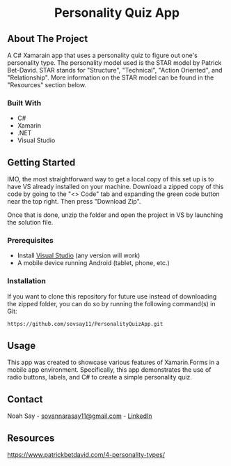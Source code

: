 <h1 align="center">Personality Quiz App</h1>

<!--About The Project-->
## About The Project
A C# Xamarain app that uses a personality quiz to figure out one's personality type.
The personality model used is the STAR model by Patrick Bet-David. STAR stands for "Structure", "Technical", "Action Oriented", and "Relationship". More information on the STAR model can be found in the "Resources" section below.

### Built With
<ul>
  <li>C#</li>
  <li>Xamarin</li>
  <li>.NET</li>
  <li>Visual Studio</li>
</ul>

## Getting Started
IMO, the most straightforward way to get a local copy of this set up is to have VS already installed on your machine. Download a zipped copy of this code by going to the "<> Code" tab and expanding the green code button near the top right. Then press "Download Zip".

Once that is done, unzip the folder and open the project in VS by launching the solution file.

### Prerequisites
<ul>
  <li>
    Install <a href="https://visualstudio.microsoft.com/downloads/">Visual Studio<a> (any version will work)
  </li>
  <li>A mobile device running Android (tablet, phone, etc.)
</ul>

### Installation
If you want to clone this repository for future use instead of downloading the zipped folder, you can do so by running the following command(s) in Git:

```sh
https://github.com/sovsay11/PersonalityQuizApp.git
```
    

## Usage
This app was created to showcase various features of Xamarin.Forms in a mobile app environment. Specifically, this app demonstrates the use of radio buttons, labels, and C# to create a simple personality quiz.

## Contact
Noah Say - sovannarasay11@gmail.com - <a href="https://www.linkedin.com/in/noah-say-0b6210187/">LinkedIn</a>

## Resources
https://www.patrickbetdavid.com/4-personality-types/
